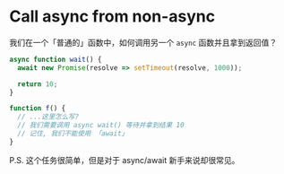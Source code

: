 
# Call async from non-async

我们在一个「普通的」函数中，如何调用另一个 `async` 函数并且拿到返回值？

```js
async function wait() {
  await new Promise(resolve => setTimeout(resolve, 1000));

  return 10;
}

function f() {
  // ...这里怎么写?
  // 我们需要调用 async wait() 等待并拿到结果 10
  // 记住, 我们不能使用 「await」
}
```

P.S. 这个任务很简单，但是对于 async/await 新手来说却很常见。
